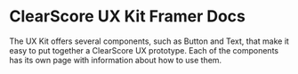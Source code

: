 # ClearScore UX Kit Framer Docs

The UX Kit offers several components, such as Button and Text, that make it easy to put together a ClearScore UX prototype. Each of the components has its own page with information about how to use them.